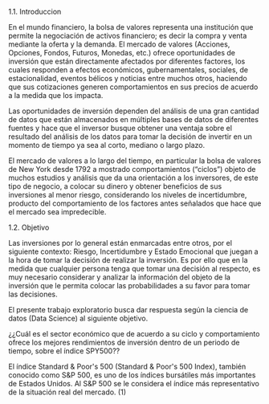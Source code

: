 1.1. Introduccion 

En el mundo financiero, la bolsa de valores representa una institución que permite la negociación de activos financiero; es decir la compra y venta mediante la oferta y la demanda. 
El mercado de valores (Acciones, Opciones, Fondos, Futuros, Monedas, etc.)  ofrece oportunidades de inversión que están directamente afectados por diferentes factores, los cuales responden a efectos económicos, 
gubernamentales, sociales, de estacionalidad, eventos bélicos y noticias entre muchos otros, haciendo que sus cotizaciones generen comportamientos en sus precios de acuerdo a la medida que los impacta.

Las oportunidades de inversión dependen del análisis de una gran cantidad de datos que están almacenados en múltiples bases de datos de diferentes fuentes y hace que el inversor busque obtener una ventaja
sobre el resultado del análisis de los datos para tomar la decisión de invertir en un momento de tiempo ya sea al corto, mediano o largo plazo.

El mercado de valores a lo largo del tiempo, en particular la bolsa de valores de New York desde 1792 a mostrado comportamientos (“ciclos”) objeto de muchos estudios y análisis que da una orientación a los 
inversores, de este tipo de negocio, a colocar su dinero y obtener beneficios de sus inversiones al menor riesgo, considerando los niveles de incertidumbre, producto del comportamiento de los factores antes 
señalados que hace que el mercado sea impredecible.

1.2.	Objetivo

Las inversiones por lo general están enmarcadas entre otros, por el siguiente contexto:  Riesgo, Incertidumbre y Estado Emocional que juegan a la hora de tomar la decisión de realizar la inversión. 
Es por ello que en la medida que cualquier persona tenga que tomar una decisión al respecto, es muy necesario considerar y analizar la información del objeto de la inversión que le permita colocar las 
probabilidades a su favor para tomar las decisiones.

El presente trabajo exploratorio busca dar respuesta según la ciencia de datos (Data Science) al siguiente objetivo.

¿¿Cuál es el sector económico que de acuerdo a su ciclo y comportamiento ofrece los mejores rendimientos de inversión dentro de un periodo de tiempo, sobre el índice SPY500??

El índice Standard & Poor's 500 (Standard & Poor's 500 Index), también conocido como S&P 500, es uno de los índices bursátiles más importantes de Estados Unidos. 
Al S&P 500 se le considera el índice más representativo de la situación real del mercado. (1)

